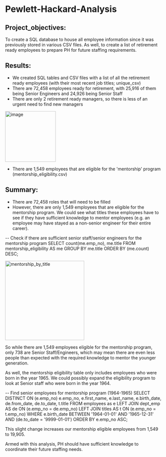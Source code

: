 # Pewlett-Hackard-Analysis

## Project_objectives: 
To create a SQL database to house all employee information since it was previously stored in various CSV files. As well, to create a list of retirement ready employees to prepare PH for future staffing requirements. 

## Results: 
- We created SQL tables and CSV files with a list of all the retirement ready employees (with their most recent job titles; unique_csv)
- There are 72,458 employees ready for retirement, with 25,916 of them being Senior Engineers and 24,926 being Senior Staff 
- There are only 2 retirement ready managers, so there is less of an urgent need to find new managers 

<img width="163" alt="image" src="https://user-images.githubusercontent.com/113721712/218524258-9e724c98-521c-4793-bd84-22de8b0faeef.png">

- There are 1,549 employees that are eligible for the 'mentorship' program (mentorship_eligibility.csv) 

## Summary: 
- There are 72,458 roles that will need to be filled
- However, there are only 1,549 employees that are eligible for the mentorship program. We could see what titles these employees have to see if they have sufficient knowledge to mentor employees (e.g. an employee may have stayed as a non-senior engineer for their entire career). 

-- Check if there are sufficient senior staff/senior engineers for the mentorship program
SELECT count(me.emp_no), 
	me.title
FROM mentorship_eligibility AS me
GROUP BY me.title
ORDER BY (me.count) DESC;

<img width="255" alt="mentorship_by_title" src="https://user-images.githubusercontent.com/113721712/218527548-94fda7c6-4fcf-460c-b29f-13680637d828.png">

So while there are 1,549 employees eligible for the mentorship program, only 738 are Senior Staff/Engineers, which may mean there are even less people than expected with the required knowledge to mentor the younger generation. 

As well, the mentorship eligibility table only includes employees who were born in the year 1965. We could possibly expand the eligibility program to look at Senior staff who were born in the year 1964. 

-- Find senior employees for mentorship program (1964-1965)
SELECT DISTINCT ON (e.emp_no)
	e.emp_no, 
	e.first_name, 
	e.last_name, 
	e.birth_date, 
	de.from_date, 
	de.to_date, 
	t.title
FROM employees as e
LEFT JOIN dept_emp AS de
ON (e.emp_no = de.emp_no)
LEFT JOIN titles AS t
ON (e.emp_no = t.emp_no)
WHERE e.birth_date BETWEEN '1964-01-01' AND '1965-12-31'
	AND (de.to_date = '9999-01-01')
ORDER BY e.emp_no ASC;

This slight change increases our mentorship eligible employees from 1,549 to 19,905. 

Armed with this analysis, PH should have sufficient knowledge to coordinate their future staffing needs. 
